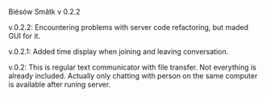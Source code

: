 Biésów Smãtk
v 0.2.2

v.0.2.2:
Encountering problems with server code refactoring, but maded GUI for it.

v.0.2.1:
Added time display when joining and leaving conversation.

v.0.2:
This is regular text communicator with file transfer.
Not everything is already included.
Actually only chatting with person on the same computer is available after runing server.
